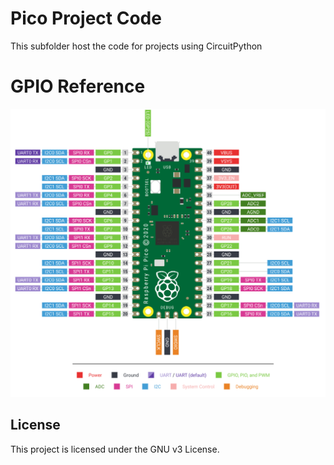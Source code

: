# Pico Project Code
This subfolder host the code for projects using CircuitPython 

# GPIO Reference
![GPIO Pinout](https://github.com/MisterSoandSo/Microcontroller-Source/blob/main/pico/Pico-Pinout.png)

## License
This project is licensed under the GNU v3 License.
